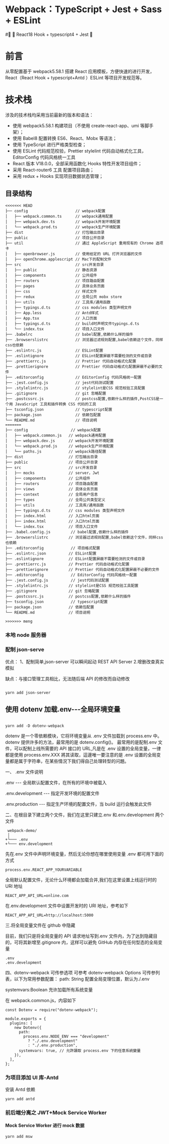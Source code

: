 # Webpack：TypeScript + Jest + Sass + ESLint

#🌈 🚀 React18 Hook + typescript4 + Jest 🚀

# 前言

从零配置基于 webpack5.58.1 搭建 React 应用模板，方便快速的进行开发，React（React Hook + typescript+Antd ）ESLint 等项目开发规范等。

# 技术栈

涉及的技术栈均采用当前最新的版本和语法：

-   使用 webpack5.58.1 构建项目（不使用 create-react-app、umi 等脚手架）；
-   使用 Babel8 配置转换 ES6、React、Mobx 等语法；
-   使用 TypeScript 进行严格类型检查；
-   使用 ESLint 代码规范校验，Prettier stylelint 代码自动格式化工具，EditorConfig 代码风格统一工具
-   React 版本 V18.0.0，全部采用函数化 Hooks 特性开发项目组件；
-   采用 React-router6 工具 配置项目路由；
-   采用 redux + Hooks 实现项目数据状态管理；

## 目录结构

```
<<<<<<< HEAD
├── config                     // webpack配置
│   ├── webpack.common.ts      // webpack通用配置
│   ├── webpack.dev.ts         // webpack开发环境配置
│   └── webpack.prod.ts        // webpack生产环境配置
├── dist                       // 打包输出目录
├── public                     // 项目公开目录
├── util                       // 通过 AppleScript 重用现有的 Chrome 选项卡
│   ├── openbrowser.js         // 使用给定的 URL 打开浏览器的文件
│   ├── openChrome.applescript // Mac下的配制文件
├── src                        // src开发目录
│   ├── public                 // 静态资源
│   ├── components             // 公共组件
│   ├── routers                // 项目路由配置
│   ├── pages                  // 具体业务页面
│   ├── css                    // 样式文件
│   ├── redux                  // 全局公共 mobx store
│   ├── utils                  // 工具库/通用函数
│   ├── typings.d.ts           // css modules 类型声明文件
│   ├── App.less               // Antd样式
│   ├── App.tsx                // 入口页面
│   ├── typings.d.ts           // build时声明文件typings.d.ts
│   └── index.tsx              // 项目入口文件
├── .babelrc                   // babel配置,依赖什么样的插件
├── .browserslistrc            // 浏览器过滤规则配置,babel依赖这个文件，同样css也依赖
├── .eslintrc.js               // ESLint配置
├── .eslintignore              // ESLint配置屏蔽不需要检测的文件或目录
├── .prettierrc.js             // Prettier 代码自动格式化配置
├── .prettierignore            // Prettier 代码自动格式化配置屏蔽不必要的文件
├── .editorconfig              // EditorConfig 代码风格统一配置
├── .jest.config.js            // jest代码测试配置
├── .stylelintrc.js            // stylelint是CSS 规范校验工具配置
├── .gitignore                 // git 忽略配置
├── .postcssrc.js              // postcss配置,依赖什么样的插件,PostCSS是一个用 JavaScript 工具和插件转换 CSS 代码的工具
├── tsconfig.json              // typescript配置
├── package.json               // 依赖包配置
└── README.md                  // 项目说明
=======
├── config                   // webpack配置
│   ├── webpack.common.js   // webpack通用配置
│   ├── webpack.dev.js      // webpack开发环境配置
│   └── webpack.prod.js     // webpack生产环境配置
│   └── paths.js            // webpack路径配置
├── dist                    // 打包输出目录
├── public                  // 项目公开目录
├── src                     // src开发目录
│   ├── mocks               // server，Jwt
│   ├── components          // 公共组件
│   ├── routers             // 项目路由配置
│   ├── views               // 具体业务页面
│   ├── context             // 全局用户信息
│   ├── types               // 全局公共类型定义
│   ├── utils               // 工具库/通用函数
│   ├── typings.d.ts        // css modules 类型声明文件
│   ├── index.html          // 入口html页面
│   ├── index.html          // 入口html页面
│   └── index.tsx           // 项目入口文件
├── .babel.config.js         // babel配置,依赖什么样的插件
├── .browserslistrc         // 浏览器过滤规则配置,babel依赖这个文件，同样css也依赖
├── .editorconfig            // 项目格式配置
├── .eslintrc.json          // ESLint配置
├── .eslintignore           // ESLint配置屏蔽不需要检测的文件或目录
├── .prettierrc.js          // Prettier 代码自动格式化配置
├── .prettierignore         // Prettier 代码自动格式化配置屏蔽不必要的文件
├── .editorconfig            // EditorConfig 代码风格统一配置
├── .jest.config.js          // jest代码测试配置
├── .stylelintrc.js         // stylelint是CSS 规范校验工具配置
├── .gitignore              // git 忽略配置
├── .postcssrc.js           // postcss配置,依赖什么样的插件
├── tsconfig.json            // typescript配置
├── package.json            // 依赖包配置
└── README.md               // 项目说明

>>>>>>> meng

```

### 本地 node 服务器

### 配制 json-serve

优点：
1、配制简单,json-server 可以瞬间起动 REST API Server 2.增删改查真实模拟

缺点：与接口管理工具相比，无法随后端 API 的修改而自动修改

```

yarn add json-server

```

## 使用 dotenv 加载.env---全局环境变量

```

yarn add -D dotenv-webpack

```

dotenv 是一个零依赖模块，它将环境变量从 .env 文件加载到 process.env 中。dotenv 提供许多的方法，最常用的是 dotenv.config()。
最常用的是配制.env 文件，可以配制上线所需要的 API 接口的 URL,凡是在 .env 设置的全局变量，一律都是使用 process.env.XXX 將其读取，這邊唯一要注意的是 .env 设置的全局变量都是属于字符串，在某些情況下我们得自己处理转型的问題。

一、 .env 文件说明

.env --- 全局默认配置文件，在所有的环境中被载入

.env.development --- 指定开发环境的配置文件

.env.production --- 指定生产环境的配置文件，当 build 运行会触发此文件

二、在根目录下建立两个文件，我们在这里只建立.env 和.env.development 两个文件

```
 webpack-demo/
 │
+└─── .env
+└─── env.development

```

先在.env 文件中声明环境变量，然后无论你想在哪里使用变量 .env 都可用下面的方式

```
process.env.REACT_APP_YOURVARIABLE
```

全局默认配置文件，无论什么环境都会加载合并,我们在这里设置上线运行时的 URl 地址

```
REACT_APP_API_URL=online.com

```

在.env.development 文件中设置开发时的 URl 地址，参考如下

```
REACT_APP_API_URL=http://localhost:5000

```

三.将全局变量文件在 github 中隐藏

目前，我们只是将全局变量的 API 请求地址写到.env 文件内，为了达到隐藏目的，可将其新增至.gitignore 内，这样可以避免 GitHub 内存在任何型态的全局变量

```
.env
.env.development

```

四、dotenv-webpack 可传参选项
可参考 dotenv-webpack Options 可传参列表，以下为常用参数配置：
path: String
配置全局变理位置，默认为./.env

systemvars:Boolean
充许加载所有系统变量

在 webpack.common.js，内容如下

```
const Dotenv = require("dotenv-webpack");

module.exports = {
  plugins: [
    new Dotenv({
      path:
        process.env.NODE_ENV === "development"
          ? "./.env.development"
          : "./.env.production",
      systemvars: true, // 允許讀取 process.env 下的任意系統變量
    }),
  ],
};
```

### 为项目添加 UI 库-Antd

安装 Antd 依赖

```
yarn add antd
```

### 前后端分离之 JWT+Mock Service Worker

#### Mock Service Worker 进行 mock 数据

```
yarn add msw
```
